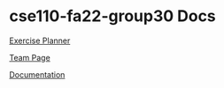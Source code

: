 # cse110-fa22-group30 Docs

[Exercise Planner](https://cse110-fa22-group30.github.io/cse110-fa22-group30/)

[Team Page](https://github.com/cse110-fa22-group30/cse110-fa22-group30/blob/9-cicd-pipeline/admin/team.md)

[Documentation](https://cse110-fa22-group30.github.io/cse110-fa22-group30/jsDocs/index.html)